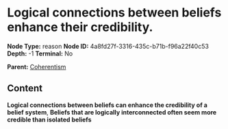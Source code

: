 # Logical connections between beliefs enhance their credibility.

**Node Type:** reason
**Node ID:** 4a8fd27f-3316-435c-b71b-f96a22f40c53
**Depth:** -1
**Terminal:** No

**Parent:** [Coherentism](coherentism.md)

## Content

**Logical connections between beliefs can enhance the credibility of a belief system**, **Beliefs that are logically interconnected often seem more credible than isolated beliefs**
